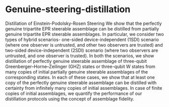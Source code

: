 # Genuine-steering-distillation
Distillation of Einstein-Podolsky-Rosen Steering
We show that the perfectly genuine tripartite EPR steerable assemblage  can be distilled from partially genuine tripartite EPR steerable assemblages. 
In particular, we consider two types of hybrid scenarios- one-sided device-independent (1SDI) scenario (where one observer is untrusted, 
and other two observers are trusted)  and two-sided device-independent (2SDI) scenario (where two observers are untrusted, 
and one observer is trusted). In both the scenarios, we show distillation of perfectly genuine steerable assemblage of 
three-qubit Greenberger–Horne–Zeilinger (GHZ) states or three-qubit W states from many copies of initial partially genuine steerable assemblages 
of the corresponding  states. In each of these cases, we show that at least one copy of the perfectly genuine steerable assemblage can be distilled 
with certainty from infinitely many copies of initial assemblages. In case of finite copies of initial assemblages, 
we quantify the performance of our distillation protocols using the concept of assemblage fidelity.

